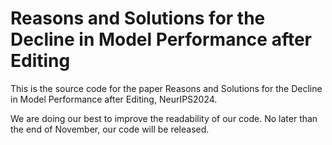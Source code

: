 # Reasons and Solutions for the Decline in Model Performance after Editing
This is the source code for the paper Reasons and Solutions for the Decline in Model Performance after Editing, NeurIPS2024.

We are doing our best to improve the readability of our code. No later than the end of November, our code will be released.
